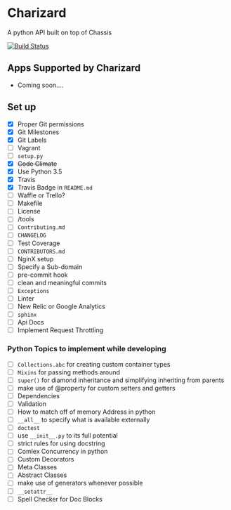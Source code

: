# Charizard
A python API built on top of Chassis

[![Build Status](https://travis-ci.org/Hawt-Lava/Charizard.svg?branch=master)](https://travis-ci.org/Hawt-Lava/Charizard)

## Apps Supported by Charizard
* Coming soon....

## Set up
- [x] Proper Git permissions
- [x] Git Milestones
- [x] Git Labels
- [ ] Vagrant
- [ ] `setup.py`
- [X] ~~Code Climate~~
- [x] Use Python 3.5
- [x] Travis
- [x] Travis Badge in `README.md`
- [ ] Waffle or Trello?
- [ ] Makefile
- [ ] License
- [ ] /tools
- [ ] `Contributing.md`
- [ ] `CHANGELOG`
- [ ] Test Coverage
- [ ] `CONTRIBUTORS.md`
- [ ] NginX setup
- [ ] Specify a Sub-domain
- [ ] pre-commit hook
- [ ] clean and meaningful commits
- [ ] `Exceptions`
- [ ] Linter
- [ ] New Relic or Google Analytics
- [ ] `sphinx`
- [ ] Api Docs
- [ ] Implement Request Throttling

### Python Topics to implement while developing
- [ ] `Collections.abc` for creating custom container types
- [ ] `Mixins` for passing methods around
- [ ] `super()` for diamond inheritance and simplifying inheriting from parents
- [ ] make use of @property for custom setters and getters
- [ ] Dependencies
- [ ] Validation
- [ ] How to match off of memory Address in python
- [ ] `__all__` to specify what is available externally
- [ ] `doctest`
- [ ] use `__init__.py` to its full potential
- [ ] strict rules for using docstring
- [ ] Comlex Concurrency in python
- [ ] Custom Decorators
- [ ] Meta Classes
- [ ] Abstract Classes
- [ ] make use of generators whenever possible
- [ ] `__setattr__`
- [ ] Spell Checker for Doc Blocks
